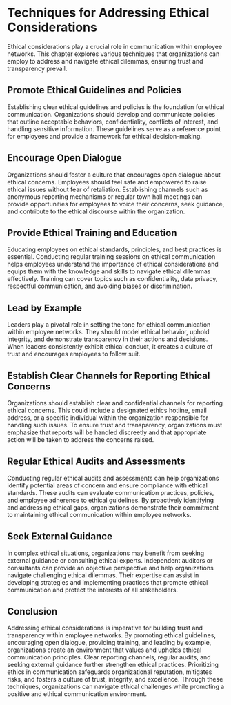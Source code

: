 Techniques for Addressing Ethical Considerations
=========================================================

Ethical considerations play a crucial role in communication within employee networks. This chapter explores various techniques that organizations can employ to address and navigate ethical dilemmas, ensuring trust and transparency prevail.

**Promote Ethical Guidelines and Policies**
-------------------------------------------

Establishing clear ethical guidelines and policies is the foundation for ethical communication. Organizations should develop and communicate policies that outline acceptable behaviors, confidentiality, conflicts of interest, and handling sensitive information. These guidelines serve as a reference point for employees and provide a framework for ethical decision-making.

**Encourage Open Dialogue**
---------------------------

Organizations should foster a culture that encourages open dialogue about ethical concerns. Employees should feel safe and empowered to raise ethical issues without fear of retaliation. Establishing channels such as anonymous reporting mechanisms or regular town hall meetings can provide opportunities for employees to voice their concerns, seek guidance, and contribute to the ethical discourse within the organization.

**Provide Ethical Training and Education**
------------------------------------------

Educating employees on ethical standards, principles, and best practices is essential. Conducting regular training sessions on ethical communication helps employees understand the importance of ethical considerations and equips them with the knowledge and skills to navigate ethical dilemmas effectively. Training can cover topics such as confidentiality, data privacy, respectful communication, and avoiding biases or discrimination.

**Lead by Example**
-------------------

Leaders play a pivotal role in setting the tone for ethical communication within employee networks. They should model ethical behavior, uphold integrity, and demonstrate transparency in their actions and decisions. When leaders consistently exhibit ethical conduct, it creates a culture of trust and encourages employees to follow suit.

**Establish Clear Channels for Reporting Ethical Concerns**
-----------------------------------------------------------

Organizations should establish clear and confidential channels for reporting ethical concerns. This could include a designated ethics hotline, email address, or a specific individual within the organization responsible for handling such issues. To ensure trust and transparency, organizations must emphasize that reports will be handled discreetly and that appropriate action will be taken to address the concerns raised.

**Regular Ethical Audits and Assessments**
------------------------------------------

Conducting regular ethical audits and assessments can help organizations identify potential areas of concern and ensure compliance with ethical standards. These audits can evaluate communication practices, policies, and employee adherence to ethical guidelines. By proactively identifying and addressing ethical gaps, organizations demonstrate their commitment to maintaining ethical communication within employee networks.

**Seek External Guidance**
--------------------------

In complex ethical situations, organizations may benefit from seeking external guidance or consulting ethical experts. Independent auditors or consultants can provide an objective perspective and help organizations navigate challenging ethical dilemmas. Their expertise can assist in developing strategies and implementing practices that promote ethical communication and protect the interests of all stakeholders.

**Conclusion**
--------------

Addressing ethical considerations is imperative for building trust and transparency within employee networks. By promoting ethical guidelines, encouraging open dialogue, providing training, and leading by example, organizations create an environment that values and upholds ethical communication principles. Clear reporting channels, regular audits, and seeking external guidance further strengthen ethical practices. Prioritizing ethics in communication safeguards organizational reputation, mitigates risks, and fosters a culture of trust, integrity, and excellence. Through these techniques, organizations can navigate ethical challenges while promoting a positive and ethical communication environment.
